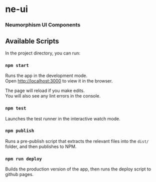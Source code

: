 # ne-ui
### Neumorphism UI Components

## Available Scripts

In the project directory, you can run:

### `npm start`

Runs the app in the development mode.<br />
Open [http://localhost:3000](http://localhost:3000) to view it in the browser.

The page will reload if you make edits.<br />
You will also see any lint errors in the console.

### `npm test`

Launches the test runner in the interactive watch mode.

### `npm publish`

Runs a pre-publish script that extracts the relevant files into the `dist/` folder, and then publishes to NPM.

### `npm run deploy`

Builds the production version of the app, then runs the deploy script to github pages.